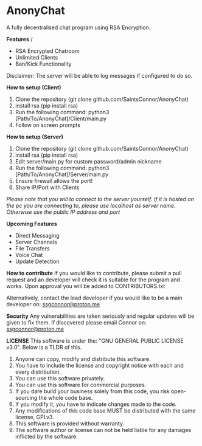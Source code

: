 # AnonyChat
A fully decentralised chat program using RSA Encryption.

**Features** /
- RSA Encrypted Chatroom
- Unlimited Clients 
- Ban/Kick Functionality

Disclaimer: The server will be able to log messages if configured to do so.

**How to setup (Client)**

1. Clone the repository (git clone github.com/SaintsConnor/AnonyChat)
2. install rsa (pip install rsa)
3. Run the following command: python3 [Path/To/AnonyChat]/Client/main.py
4. Follow on screen prompts


**How to setup (Server)**
1. Clone the repository (git clone github.com/SaintsConnor/AnonyChat)
2. install rsa (pip install rsa)
3. Edit server/main.py for custom password/admin nickname
4. Run the following command: python3 [Path/To/AnonyChat]/Server/main.py
5. Ensure firewall allows the port!
6. Share IP/Port with Clients 

*Please note that you will to connect to the server yourself. If it is hosted on the pc you are connecting to, please use localhost as server name. Otherwise use the public IP address and port*


**Upcoming Features** 
- Direct Messaging 
- Server Channels
- File Transfers
- Voice Chat
- Update Detection

**How to contribute**
If you would like to contribute, please submit a pull request and an developer will check it is suitable for the program and works. Upon approval you will be added to CONTRIBUTORS.txt

Alternatively, contact the lead developer if you would like to be a main developer on: ssgconnor@proton.me

**Security**
Any vulnerabilities are taken seriously and regular updates will be given to fix them. If discovered please email Connor on: ssgconnor@proton.me

**LICENSE**
This software is under the: "GNU GENERAL PUBLIC LICENSE v3.0". Below is a TLDR of this. 

1. Anyone can copy, modify and distribute this software.
2. You have to include the license and copyright notice with each and every distribution.
3. You can use this software privately.
4. You can use this software for commercial purposes.
5. If you dare build your business solely from this code, you risk open-sourcing the whole code base.
6. If you modify it, you have to indicate changes made to the code.
7. Any modifications of this code base MUST be distributed with the same license, GPLv3.
8. This software is provided without warranty.
9. The software author or license can not be held liable for any damages inflicted by the software.
